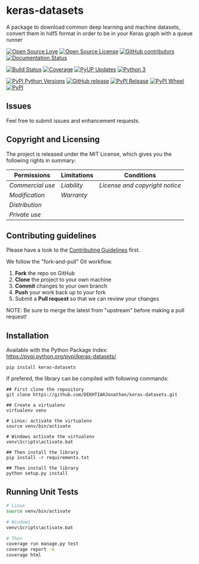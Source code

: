 # keras-datasets

A package to download common deep learning and machine datasets, convert them in hdf5 format in order to be in your Keras graph with a queue runner

[![Open Source Love](https://badges.frapsoft.com/os/v2/open-source.svg?v=103)](https://opensource.org/licenses/MIT/)
[![Open Source License](https://img.shields.io/github/license/DEKHTIARJonathan/keras-datasets.svg)](https://github.com/DEKHTIARJonathan/keras-datasets/releases)
[![GitHub contributors](https://img.shields.io/github/contributors/DEKHTIARJonathan/keras-datasets.svg)](https://github.com/DEKHTIARJonathan/keras-datasets)
[![Documentation Status](https://readthedocs.org/projects/keras-datasets/badge/?version=latest)](http://keras-datasets.readthedocs.io/en/latest/?badge=latest)

[![Build Status](https://travis-ci.org/DEKHTIARJonathan/keras-datasets.svg?branch=master)](https://travis-ci.org/DEKHTIARJonathan/keras-datasets)
[![Coverage](https://coveralls.io/repos/github/DEKHTIARJonathan/keras-datasets/badge.svg?branch=master)](https://coveralls.io/github/DEKHTIARJonathan/keras-datasets?branch=master)
[![PyUP Updates](https://pyup.io/repos/github/DEKHTIARJonathan/keras-datasets/shield.svg)](https://pyup.io/repos/github/DEKHTIARJonathan/keras-datasets/)
[![Python 3](https://pyup.io/repos/github/DEKHTIARJonathan/keras-datasets/python-3-shield.svg)](https://pyup.io/repos/github/DEKHTIARJonathan/keras-datasets/)

[![PyPI Python Versions](https://img.shields.io/pypi/pyversions/keras-datasets.svg)](https://pypi.python.org/pypi/keras-datasets/)
[![GitHub release](https://img.shields.io/github/release/DEKHTIARJonathan/keras-datasets.svg?label=github-release)](https://github.com/DEKHTIARJonathan/keras-datasets/releases)
[![PyPI Release](https://img.shields.io/pypi/v/keras-datasets.svg?label=pypi-release)](https://pypi.python.org/pypi/keras-datasets/)
[![PyPI Wheel](https://img.shields.io/pypi/wheel/keras-datasets.svg)](https://pypi.python.org/pypi/keras-datasets/)
[![PyPI](https://img.shields.io/pypi/status/keras-datasets.svg?label=pypi-status)](https://pypi.python.org/pypi/keras-datasets/)

## Issues

Feel free to submit issues and enhancement requests.

## Copyright and Licensing

The project is released under the MIT License, which gives you the following rights in summary:

|**Permissions**  |**Limitations**|**Conditions**                 |
|---------------- |-------------- |------------------------------ |
|*Commercial use* |*Liability*    |*License and copyright notice* |
|*Modification*   |*Warranty*     |                               |
|*Distribution*   |               |                               |
|*Private use*    |               |                               |

## Contributing guidelines

Please have a look to the [Contributing Guidelines](CONTRIBUTING.md) first.

We follow the "fork-and-pull" Git workflow.

1. **Fork** the repo on GitHub
2. **Clone** the project to your own machine
3. **Commit** changes to your own branch
4. **Push** your work back up to your fork
5. Submit a **Pull request** so that we can review your changes

NOTE: Be sure to merge the latest from "upstream" before making a pull request!

## Installation

Available with the Python Package Index: <https://pypi.python.org/pypi/keras-datasets/>

```shell
pip install keras-datasets
```

If prefered, the library can be compiled with following commands:

```shell
## First clone the repository
git clone https://github.com/DEKHTIARJonathan/keras-datasets.git

## Create a virtualenv
virtualenv venv

# Linux: activate the virtualenv
source venv/bin/activate

# Windows activate the virtualenv
venv\Scripts\activate.bat

## Then install the library
pip install -r requirements.txt

## Then install the library
python setup.py install
```

## Running Unit Tests

```sh
# Linux
source venv/bin/activate

# Windows
venv\Scripts\activate.bat

# Then
coverage run manage.py test
coverage report -m
coverage html
```
